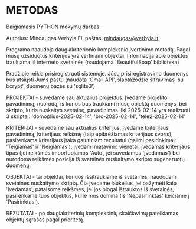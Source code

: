 # METODAS
Baigiamasis PYTHON mokymų darbas.

Autorius: Mindaugas Verbyla
El. paštas: mindaugas@verbyla.lt

Programa naaudoja daugiakriterionio kompleksnio įvertinimo metodą. Pagal mūsų užsiduotus kriterijus yra vertinami objektai. Informacija apie objektus traukiama iš interneto svetainės (naudojama 'BeautifulSoap' biblioteka)

Pradžioje reikia prisiregistruoti sistemoje. Jūsų prisiregistravimo duomenys bus atsiųsti Jums paštu (naudota 'Gmail API', slaptažodžio šifravimas 'su bcrypt', duomenų bazės su 'sqlite3')

PROJEKTAI - suvedame sau aktualius projektus. Įvedame projekto pavadinimą, nuorodą, iš kurios bus traukiami mūsų objektų duomenys, bei skripto, kuris nuskaitys svetainę, pavadinimas. Iki 2025-02-14 yra realizuoti 3 skriptai: 'domoplius-2025-02-14', 'brc-2025-02-14', 'tele2-2025-02-14'

KRITERIJAI - suvedame sau aktualius kriterijus. Įvedame kriterijaus pavadinimą, kriterijaus reikšmę (taip apibrėžiamas kriterijaus svoris), pasirenkama kriterijaus įtaka galutiniam rezultatui (galimi pasirinkimai: 'Teigiamas' ir 'Neigiamas'), įvedami matavimo vienetai, įvedamas kriterijaus tipas (jei reikšmės importuojamos 'Auto', jei suvedamos 'Įvedamas') bei nurodoma reikšmės pozicija iš svetainės nuskaitymo skripto sugeneruotų duomenų.

OBJEKTAI - tai objektai, kuriuos išsitraukiame iš svetainės, naudodami svetainės nuskaitymo skriptą. Čia įvedame laukelius, jei pažymėti kaip 'Įvedamas', pataisome reikšmes, jei jos blogai ištrauktos iš svetainės, pasirenkame tuos objektus, kurie mus domina (iš 'Nepasirinktas' keičiame į 'Pasirinktas').

REZUTATAI - po daugiakriterinių kompleksinių skaičiavimų pateikiamas objektų sąrašas pagal prioritetą.
